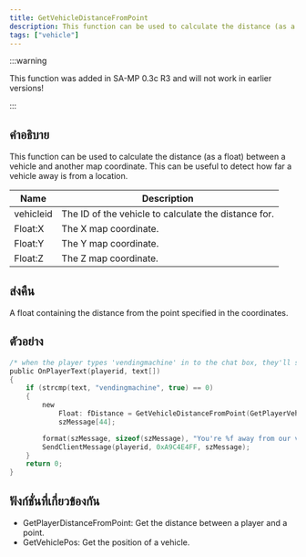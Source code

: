 ```yaml
---
title: GetVehicleDistanceFromPoint
description: This function can be used to calculate the distance (as a float) between a vehicle and another map coordinate.
tags: ["vehicle"]
---
```


:::warning

This function was added in SA-MP 0.3c R3 and will not work in earlier versions!

:::

## คำอธิบาย

This function can be used to calculate the distance (as a float) between a vehicle and another map coordinate. This can be useful to detect how far a vehicle away is from a location.

| Name      | Description                                          |
| --------- | ---------------------------------------------------- |
| vehicleid | The ID of the vehicle to calculate the distance for. |
| Float:X   | The X map coordinate.                                |
| Float:Y   | The Y map coordinate.                                |
| Float:Z   | The Z map coordinate.                                |

## ส่งคืน

A float containing the distance from the point specified in the coordinates.

## ตัวอย่าง

```c
/* when the player types 'vendingmachine' in to the chat box, they'll see this.*/
public OnPlayerText(playerid, text[])
{
    if (strcmp(text, "vendingmachine", true) == 0)
    {
        new
            Float: fDistance = GetVehicleDistanceFromPoint(GetPlayerVehicleID(playerid), 237.9, 115.6, 1010.2),
            szMessage[44];

        format(szMessage, sizeof(szMessage), "You're %f away from our vending machine.", fDistance);
        SendClientMessage(playerid, 0xA9C4E4FF, szMessage);
    }
    return 0;
}
```

## ฟังก์ชั่นที่เกี่ยวข้องกัน

- GetPlayerDistanceFromPoint: Get the distance between a player and a point.
- GetVehiclePos: Get the position of a vehicle.
